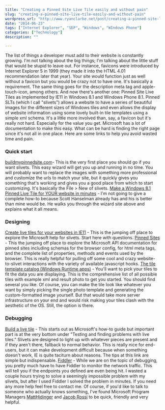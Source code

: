 ```yaml
---
title: "Creating a Pinned Site Live Tile easily and without pain"
slug: "creating-a-pinned-site-live-tile-easily-and-without-pain"
wordpress_url: "http://www.ryanclarke.net/post/creating-a-pinned-site-live-tile-easily-and-without-pain/"
date: "2014-06-23"
tags: ["Internet Explorer", "SEP", "Windows", "WIndows Phone"]
categories: ["Technology"]
description: ""

---
```


The list of things a developer must add to their website is constantly growing. I'm not talking about the big things; I'm talking about the little stuff that would be stupid to leave out. For instance, favicons were introduced by Internet Explorer 5 in 1999 (they made it into the HTML 4.01 recommendation later that year). Your site would function just as well without a favicon but you would be crazy not to have one. It's basically a requirement. The same thing goes for the description meta tag and apple-touch-icon, among others. And now there's another one: Pinned Site Live Tiles as implemented by IE11 in Windows 8.1 and Windows Phone 8.1. Pinned SLTs (which I call "slivets") allows a website to have a series of beautiful images for the different sizes of Windows tiles and even allows the display of website information using some lovely built-in tile templates using a simple xml schema. It's a little more involved than, say, a favicon but it's really not hard. Especially for the value you get. Microsoft has a lot of documentation to make this easy. What can be hard is finding the right page since it's not all in one place. Here are some links to help you avoid wasted time and pain.

### Quick start

[buildmypinnedsite.com](http://www.buildmypinnedsite.com "http://www.buildmypinnedsite.com")- This is the very first place you should go if you want slivets. This easy wizard will get you up and running in no time. You will probably want to replace the images with something more professional and customize the urls to match your site, but it quickly gives you something that's working and gives you a good place from which to start customizing. It's basically the File \> New of slivets. [Make a Windows 8.1 Pinned Live Tile for YOUR website in minutes](http://www.hanselman.com/blog/MakeAWindows81PinnedLiveTileForYOURWebsiteInMinutes.aspx "http://www.hanselman.com/blog/MakeAWindows81PinnedLiveTileForYOURWebsiteInMinutes.aspx") - I'm not going to give a complete how-to because Scott Hanselman already has and his is better than mine would be. He walks you through the wizard site above and explains what it all means.

### Designing

[Create live tiles for your websites in IE11](http://msdn.microsoft.com/en-us/library/ie/dn455115(v=vs.85).aspx "http://msdn.microsoft.com/en-us/library/ie/dn455115(v=vs.85).aspx") - This is the jumping off place to explore the Microsoft help for slivets. Start here with questions. [Pinned Sites](http://msdn.microsoft.com/en-us/library/ie/hh772707(v=vs.85).aspx "http://msdn.microsoft.com/en-us/library/ie/hh772707(v=vs.85).aspx") - This the jumping off place to explore the Microsoft API documentation for pinned sites including schemas for the browser config, for html meta tags, and the complete list of properties, methods and events used by the browser. This is really helpful for pulling off some cool and crazy website-to-slivet interactions with the variety of available javascript hooks. [The tile template catalog (Windows Runtime apps)](http://msdn.microsoft.com/en-us/library/ie/hh761491.aspx "http://msdn.microsoft.com/en-us/library/ie/hh761491.aspx") - You'll want to pick your tiles to fit the data you are displaying. This is the comprehensive list of all possible tiles with example xml and result photo to get you started. You should find several you like. Of course, you can make the tile look like whatever you want by simply picking the single photo template and generating the custom-formatted image yourself. But that would take more server infrastructure on your end and would risk making your tiles clash with the aesthetic of the OS. Still, the option is there.

### Debugging

[Build a live tile](http://msdn.microsoft.com/en-us/library/ie/dn439794(v=vs.85).aspx "http://msdn.microsoft.com/en-us/library/ie/dn439794(v=vs.85).aspx") - This starts out as Microsoft's how-to guide but important part is at the very bottom under "Testing and finding problems with live tiles." Slivets are designed to light up with whatever pieces are present and if they aren't there, fallback to normal behavior. This is really nice for end-users, but it can make development difficult because when something doesn't work, IE is quite taciturn about reasons. The tips at this link are simple but indispensable. [Fiddler](http://www.telerik.com/fiddler "http://www.telerik.com/fiddler") - While we are on the topic of debugging, you pretty much have to have Fiddler to monitor the network traffic. This will tell you if the endpoints you defined are even being hit. I wasted a couple hours trying to solve a seemingly impossible problem with my slivets, but after I used Fiddler I solved the problem in minutes. If you need any more help feel free to contact me. Of course, if you'd like to talk to someone who actually knows something, I've found Microsoft Program Managers [MattHidinger](https://twitter.com/MattHidinger "Twitter @MattHidinger") and [Jacob Rossi](https://twitter.com/jacobrossi "Twitter @jacobrossi") to be quick, friendly and very helpful.

